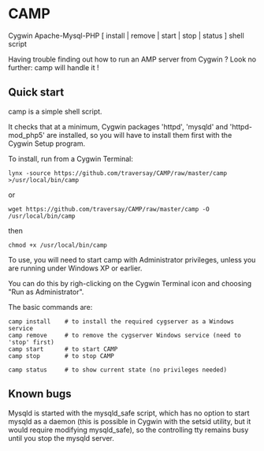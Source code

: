 # CAMP
Cygwin Apache-Mysql-PHP [ install | remove | start | stop | status ] shell script

Having trouble finding out how to run an AMP server from Cygwin ?
Look no further: camp will handle it !

Quick start
-----------

camp is a simple shell script.

It checks that at a minimum, Cygwin packages 'httpd', 'mysqld' and 'httpd-mod_php5'
are installed, so you will have to install them first with the Cygwin Setup program.

To install, run from a Cygwin Terminal:

    lynx -source https://github.com/traversay/CAMP/raw/master/camp >/usr/local/bin/camp

or

    wget https://github.com/traversay/CAMP/raw/master/camp -O /usr/local/bin/camp

then

    chmod +x /usr/local/bin/camp

To use, you will need to start camp with Administrator privileges, unless you are running under
Windows XP or earlier.

You can do this by righ-clicking on the Cygwin Terminal icon and choosing "Run as Administrator".

The basic commands are:

    camp install	# to install the required cygserver as a Windows service
    camp remove		# to remove the cygserver Windows service (need to 'stop' first)
    camp start		# to start CAMP
    camp stop		# to stop CAMP

    camp status		# to show current state (no privileges needed)

Known bugs
----------

Mysqld is started with the mysqld_safe script, which has no option to start mysqld as a daemon
(this is possible in Cygwin with the setsid utility, but it would require modifying mysqld_safe),
so the controlling tty remains busy until you stop the mysqld server.
